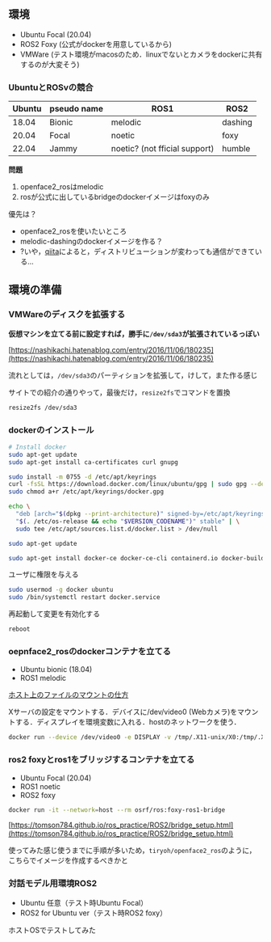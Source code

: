 ## 環境

- Ubuntu Focal (20.04)
- ROS2 Foxy (公式がdockerを用意しているから)
- VMWare (テスト環境がmacosのため．linuxでないとカメラをdockerに共有するのが大変そう)

### UbuntuとROSvの競合

| Ubuntu | pseudo name | ROS1                          | ROS2    |
| ------ | ----------- | ----------------------------- | ------- |
| 18.04  | Bionic      | melodic                       | dashing |
| 20.04  | Focal       | noetic                        | foxy    |
| 22.04  | Jammy       | noetic? (not fficial support) | humble  |

**問題**
1. openface2_rosはmelodic
2. rosが公式に出しているbridgeのdockerイメージはfoxyのみ

優先は？
- openface2_rosを使いたいところ
- melodic-dashingのdockerイメージを作る？
- ?いや，[qiita](https://qiita.com/tomoyafujita/items/07937a25bc48aa076056)によると，ディストリビューションが変わっても通信ができている...

## 環境の準備

### VMWareのディスクを拡張する

**仮想マシンを立てる前に設定すれば，勝手に`/dev/sda3`が拡張されているっぽい**

[https://nashikachi.hatenablog.com/entry/2016/11/06/180235](https://nashikachi.hatenablog.com/entry/2016/11/06/180235)

流れとしては，`/dev/sda3`のパーティションを拡張して，けして，また作る感じ

サイトでの紹介の通りやって，最後だけ，`resize2fs`でコマンドを置換

```sh
resize2fs /dev/sda3
```

### dockerのインストール

```sh
# Install docker
sudo apt-get update
sudo apt-get install ca-certificates curl gnupg

sudo install -m 0755 -d /etc/apt/keyrings
curl -fsSL https://download.docker.com/linux/ubuntu/gpg | sudo gpg --dearmor -o /etc/apt/keyrings/docker.gpg
sudo chmod a+r /etc/apt/keyrings/docker.gpg

echo \
  "deb [arch="$(dpkg --print-architecture)" signed-by=/etc/apt/keyrings/docker.gpg] https://download.docker.com/linux/ubuntu \
  "$(. /etc/os-release && echo "$VERSION_CODENAME")" stable" | \
  sudo tee /etc/apt/sources.list.d/docker.list > /dev/null

sudo apt-get update

sudo apt-get install docker-ce docker-ce-cli containerd.io docker-buildx-plugin docker-compose-plugin
```

ユーザに権限を与える


```sh
sudo usermod -g docker ubuntu
sudo /bin/systemctl restart docker.service
```

再起動して変更を有効化する

```sh
reboot
```

### oepnface2_rosのdockerコンテナを立てる

- Ubuntu bionic (18.04)
- ROS1 melodic

[ホスト上のファイルのマウントの仕方](https://qiita.com/Yarimizu14/items/52f4859027165a805630)

Xサーバの設定をマウントする．デバイスに/dev/video0 (Webカメラ)をマウントする．ディスプレイを環境変数に入れる．hostのネットワークを使う．

```sh
docker run --device /dev/video0 -e DISPLAY -v /tmp/.X11-unix/X0:/tmp/.X11-unix/X0 --network=host -it --rm tiryoh/openface2_ros:2.1
```

### ros2 foxyとros1をブリッジするコンテナを立てる

- Ubuntu Focal (20.04)
- ROS1 noetic
- ROS2 foxy

```sh
docker run -it --network=host --rm osrf/ros:foxy-ros1-bridge
```

[https://tomson784.github.io/ros_practice/ROS2/bridge_setup.html](https://tomson784.github.io/ros_practice/ROS2/bridge_setup.html)

使ってみた感じ使うまでに手順が多いため，`tiryoh/openface2_ros`のように，こちらでイメージを作成するべきかと

### 対話モデル用環境ROS2

- Ubuntu 任意（テスト時Ubuntu Focal）
- ROS2 for Ubuntu ver（テスト時ROS2 foxy）

ホストOSでテストしてみた

